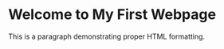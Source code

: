 <!DOCTYPE html>
<html lang="en">
<head>
    <meta charset="UTF-8">
    <meta name="viewport" content="width=device-width, initial-scale=1.0">
</head>
<body>
    <h1>Welcome to My First Webpage</h1>
    <p>This is a paragraph demonstrating proper HTML formatting.</p>
</body>
</html>
